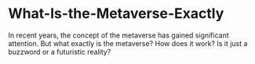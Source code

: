 # What-Is-the-Metaverse-Exactly
In recent years, the concept of the metaverse has gained significant attention. But what exactly is the metaverse? How does it work? Is it just a buzzword or a futuristic reality?
